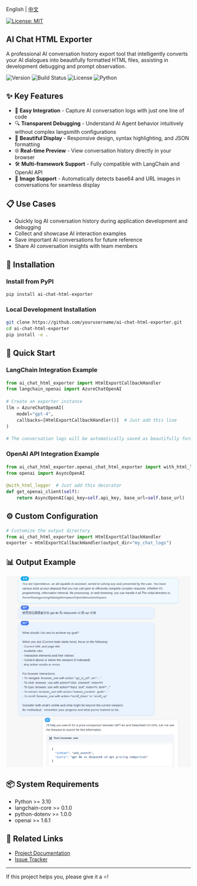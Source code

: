 
English | [中文](README.md)

[![License: MIT](https://img.shields.io/badge/License-MIT-yellow.svg)](https://opensource.org/licenses/MIT) &ensp;

## AI Chat HTML Exporter

A professional AI conversation history export tool that intelligently converts your AI dialogues into beautifully formatted HTML files, assisting in development debugging and prompt observation.

![Version](https://img.shields.io/badge/Version-1.0.0-blue)
![Build Status](https://img.shields.io/badge/Build-Passing-brightgreen)
![License](https://img.shields.io/badge/License-MIT-green)
![Python](https://img.shields.io/badge/Python-3.10+-yellow)

## ✨ Key Features

- 🚀 **Easy Integration** - Capture AI conversation logs with just one line of code
- 🔍 **Transparent Debugging** - Understand AI Agent behavior intuitively without complex langsmith configurations
- 💎 **Beautiful Display** - Responsive design, syntax highlighting, and JSON formatting
- 🌐 **Real-time Preview** - View conversation history directly in your browser
- 🛠 **Multi-framework Support** - Fully compatible with LangChain and OpenAI API
- 🎨 **Image Support** - Automatically detects base64 and URL images in conversations for seamless display

## 📋 Use Cases

- Quickly log AI conversation history during application development and debugging
- Collect and showcase AI interaction examples
- Save important AI conversations for future reference
- Share AI conversation insights with team members

## 🔧 Installation

### Install from PyPI
```bash
pip install ai-chat-html-exporter
```

### Local Development Installation
```bash
git clone https://github.com/yourusername/ai-chat-html-exporter.git
cd ai-chat-html-exporter
pip install -e .
```

## 🚀 Quick Start

### LangChain Integration Example

```python
from ai_chat_html_exporter import HtmlExportCallbackHandler
from langchain_openai import AzureChatOpenAI

# Create an exporter instance
llm = AzureChatOpenAI(
    model="gpt-4",
    callbacks=[HtmlExportCallbackHandler()]  # Just add this line
)

# The conversation logs will be automatically saved as beautifully formatted HTML files in the logs directory
```

### OpenAI API Integration Example
```python
from ai_chat_html_exporter.openai_chat_html_exporter import with_html_logger
from openai import AsyncOpenAI

@with_html_logger  # Just add this decorator
def get_openai_client(self):
    return AsyncOpenAI(api_key=self.api_key, base_url=self.base_url)
```

## ⚙️ Custom Configuration
```python
# Customize the output directory
from ai_chat_html_exporter import HtmlExportCallbackHandler
exporter = HtmlExportCallbackHandler(output_dir="my_chat_logs")
```

## 📊 Output Example

![Conversation History Display](images/example.png)

## 📦 System Requirements

- Python >= 3.10
- langchain-core >= 0.1.0
- python-dotenv >= 1.0.0
- openai >= 1.6.1

## 🔗 Related Links

- [Project Documentation](https://github.com/fishisnow/ai-chat-html-exporter)
- [Issue Tracker](https://github.com/fishisnow/ai-chat-html-exporter/issues)

---

If this project helps you, please give it a ⭐️!

